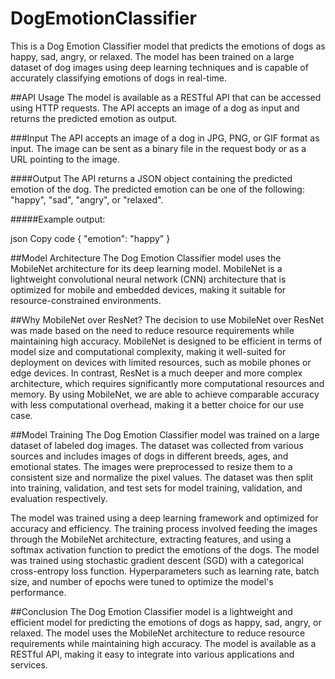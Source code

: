 # DogEmotionClassifier

This is a Dog Emotion Classifier model that predicts the emotions of dogs as happy, sad, angry, or relaxed. The model has been trained on a large dataset of dog images using deep learning techniques and is capable of accurately classifying emotions of dogs in real-time.

##API Usage
The model is available as a RESTful API that can be accessed using HTTP requests. The API accepts an image of a dog as input and returns the predicted emotion as output. 

###Input
The API accepts an image of a dog in JPG, PNG, or GIF format as input. The image can be sent as a binary file in the request body or as a URL pointing to the image.

####Output
The API returns a JSON object containing the predicted emotion of the dog. The predicted emotion can be one of the following: "happy", "sad", "angry", or "relaxed".

#####Example output:

json
Copy code
{
    "emotion": "happy"
}

##Model Architecture
The Dog Emotion Classifier model uses the MobileNet architecture for its deep learning model. MobileNet is a lightweight convolutional neural network (CNN) architecture that is optimized for mobile and embedded devices, making it suitable for resource-constrained environments.

##Why MobileNet over ResNet?
The decision to use MobileNet over ResNet was made based on the need to reduce resource requirements while maintaining high accuracy. MobileNet is designed to be efficient in terms of model size and computational complexity, making it well-suited for deployment on devices with limited resources, such as mobile phones or edge devices. In contrast, ResNet is a much deeper and more complex architecture, which requires significantly more computational resources and memory. By using MobileNet, we are able to achieve comparable accuracy with less computational overhead, making it a better choice for our use case.

##Model Training
The Dog Emotion Classifier model was trained on a large dataset of labeled dog images. The dataset was collected from various sources and includes images of dogs in different breeds, ages, and emotional states. The images were preprocessed to resize them to a consistent size and normalize the pixel values. The dataset was then split into training, validation, and test sets for model training, validation, and evaluation respectively.

The model was trained using a deep learning framework and optimized for accuracy and efficiency. The training process involved feeding the images through the MobileNet architecture, extracting features, and using a softmax activation function to predict the emotions of the dogs. The model was trained using stochastic gradient descent (SGD) with a categorical cross-entropy loss function. Hyperparameters such as learning rate, batch size, and number of epochs were tuned to optimize the model's performance.

##Conclusion
The Dog Emotion Classifier model is a lightweight and efficient model for predicting the emotions of dogs as happy, sad, angry, or relaxed. The model uses the MobileNet architecture to reduce resource requirements while maintaining high accuracy. The model is available as a RESTful API, making it easy to integrate into various applications and services.
